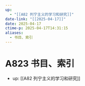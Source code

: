 ```yaml
---
up:
  - "[[A82 列宁主义的学习和研究]]"
date-link: "[[2025-04-17]]"
date: 2025-04-17
ctime-p: 2025-04-17T14:31:15
aliases:
  - 书目、索引
---
```


# A823 书目、索引

- up: [[A82 列宁主义的学习和研究]]
